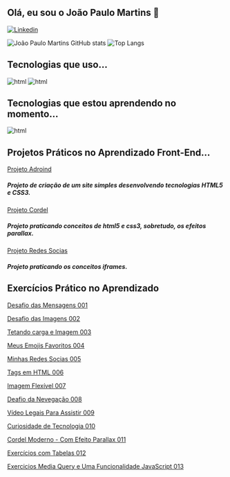 ## Olá, eu sou o João Paulo Martins 👋

[![Linkedin](https://img.shields.io/badge/LinkedIn-0077B5?style=for-the-badge&logo=linkedin&logoColor=white)](https://www.linkedin.com/in/jo%C3%A3o-paulo-martins-de-souza-425ab4249/)

![João Paulo Martins GitHub stats](https://github-readme-stats.vercel.app/api?username=joaopaulomartinsdesouza&show_icons=true&theme=dracula)
![Top Langs](https://github-readme-stats.vercel.app/api/top-langs/?username=joaopaulomartinsdesouza&hide_progress=true)
## Tecnologias que uso...

<div style="display: inline-block"><img alt="html" src="https://img.shields.io/badge/HTML5-E34F26?style=for-the-badge&logo=html5&logoColor=white">
</div>
<div style="display: inline-block"><img alt="html" src="https://img.shields.io/badge/CSS3-1572B6?style=for-the-badge&logo=css3&logoColor=white"></div>


## Tecnologias que estou aprendendo no momento...
<div style="display: inline-block">
 <img alt="html" src="https://img.shields.io/badge/JavaScript-F7DF1E?style=for-the-badge&logo=javascript&logoColor=black">
</div>

## Projetos Práticos no Aprendizado Front-End...
 [Projeto Adroind](https://joaopaulomartinsdesouza.github.io/projeto-android/)

##### Projeto de criação de um site simples desenvolvendo tecnologias HTML5 e CSS3.

 [Projeto Cordel](https://joaopaulomartinsdesouza.github.io/projeto-cordel/)

 ##### Projeto praticando conceitos de html5 e css3, sobretudo, os efeitos parallax.

 [Projeto Redes Socias](https://joaopaulomartinsdesouza.github.io/Projeto-Social/)

 ##### Projeto praticando os conceitos iframes.

## Exercícios Prático no Aprendizado
 [Desafio das Mensagens 001](https://joaopaulomartinsdesouza.github.io/html-css/Exerc%C3%ADcios/desafios/d001-m1/d001.html)
 
 [Desafio das Imagens 002](https://joaopaulomartinsdesouza.github.io/html-css/Exerc%C3%ADcios/desafios/d002-m1/d002.html)
 
 [Tetando carga e Imagem 003](https://joaopaulomartinsdesouza.github.io/html-css/Exerc%C3%ADcios/ex003/)
 
 [Meus Emojis Favoritos 004](https://joaopaulomartinsdesouza.github.io/html-css/Exerc%C3%ADcios/desafios/d004-m1/d004.html)
 
 [Minhas Redes Socias 005](https://joaopaulomartinsdesouza.github.io/html-css/Exerc%C3%ADcios/desafios/d005-m1/d005.html)
 
 [Tags em HTML 006](https://joaopaulomartinsdesouza.github.io/html-css/Exerc%C3%ADcios/desafios/d006-m1/d006.html)
 
 [Imagem Flexível 007](https://joaopaulomartinsdesouza.github.io/html-css/Exerc%C3%ADcios/desafios/d007-m1/d007.html)
 
 [Deafio da Nevegação 008](https://joaopaulomartinsdesouza.github.io/html-css/Exerc%C3%ADcios/desafios/d008-m1/pagina-cinza.html)
 
 [Vídeo Legais Para Assistir 009](https://joaopaulomartinsdesouza.github.io/html-css/Exerc%C3%ADcios/desafios/d009-m1/d009-pagina-inicial.html)
 
 [Curiosidade de Tecnologia 010](https://joaopaulomartinsdesouza.github.io/html-css/Exerc%C3%ADcios/desafios/d010-m2/404.html)
 
 [Cordel Moderno - Com Efeito Parallax 011](https://joaopaulomartinsdesouza.github.io/html-css/Exerc%C3%ADcios/desafios/d012-m3/index.html)

 [Exercícios com Tabelas 012](https://joaopaulomartinsdesouza.github.io/html-css/Exerc%C3%ADcios/desafios/d014-m3/tabela001.html)

 [Exercicios Media Query e Uma Funcionalidade JavaScript 013](https://joaopaulomartinsdesouza.github.io/html-css/Exerc%C3%ADcios/ex026/mq005/index.html)

 
 
 
